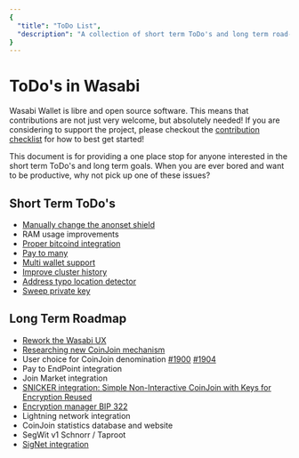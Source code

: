 ```yaml
---
{
  "title": "ToDo List",
  "description": "A collection of short term ToDo's and long term road-map goals of Wasabi Wallet. This is the Wasabi documentation, an archive of knowledge about the open-source, non-custodial and privacy-focused Bitcoin wallet for desktop."
}
---
```


# ToDo's in Wasabi

Wasabi Wallet is libre and open source software.
This means that contributions are not just very welcome, but absolutely needed!
If you are considering to support the project, please checkout the [contribution checklist](ContributionChecklist.md) for how to best get started!

This document is for providing a one place stop for anyone interested in the short term ToDo's and long term goals.
When you are ever bored and want to be productive, why not pick up one of these issues?

## Short Term ToDo's

- [Manually change the anonset shield](https://github.com/zkSNACKs/WalletWasabi/issues/1980)
- RAM usage improvements
- [Proper bitcoind integration](https://github.com/zkSNACKs/WalletWasabi/issues/2107)
- [Pay to many](https://github.com/zkSNACKs/WalletWasabi/issues/733)
- [Multi wallet support](https://github.com/zkSNACKs/WalletWasabi/issues/1476)
- [Improve cluster history](https://github.com/zkSNACKs/WalletWasabi/issues/612)
- [Address typo location detector](https://github.com/zkSNACKs/WalletWasabi/issues/2114)
- [Sweep private key](https://github.com/zkSNACKs/WalletWasabi/issues/486)

## Long Term Roadmap

- [Rework the Wasabi UX](https://github.com/zkSNACKs/WalletWasabi/issues/1369)
- [Researching new CoinJoin mechanism](https://github.com/zkSNACKs/WasabiResearchClub/)
- User choice for CoinJoin denomination [#1900](https://github.com/zkSNACKs/WalletWasabi/issues/1900) [#1904](https://github.com/zkSNACKs/WalletWasabi/issues/1904)
- Pay to EndPoint integration
- Join Market integration
- [SNICKER integration: Simple Non-Interactive CoinJoin with Keys for Encryption Reused](https://github.com/zkSNACKs/Meta/issues/67)
- [Encryption manager BIP 322](https://github.com/zkSNACKs/WalletWasabi/issues/1121)
- Lightning network integration 
- CoinJoin statistics database and website
- SegWit v1 Schnorr / Taproot
- [SigNet integration](https://github.com/zkSNACKs/Meta/issues/66)
